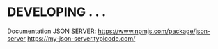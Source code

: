 # DEVELOPING . . .

Documentation JSON SERVER: https://www.npmjs.com/package/json-server
https://my-json-server.typicode.com/
